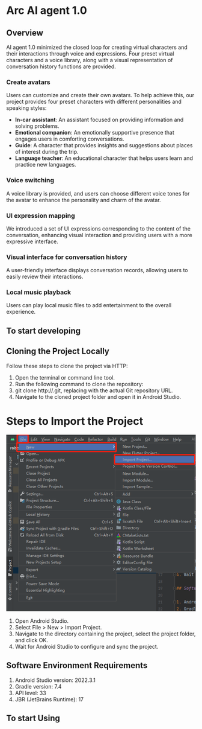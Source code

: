 <h1>Arc AI agent 1.0</h1>

Overview
------

AI agent 1.0 minimized the closed loop for creating virtual characters and their interactions through voice and expressions. Four preset virtual characters and a voice library, along with a visual representation of conversation history functions are provided.

### **Create avatars**
Users can customize and create their own avatars. To help achieve this, our project provides four preset characters with different personalities and speaking styles:
- **In-car assistant**: An assistant focused on providing information and solving problems.
- **Emotional companion**: An emotionally supportive presence that engages users in comforting conversations.
- **Guide**: A character that provides insights and suggestions about places of interest during the trip.
- **Language teacher**: An educational character that helps users learn and practice new languages.

### **Voice switching**
A voice library is provided, and users can choose different voice tones for the avatar to enhance the personality and charm of the avatar.

### **UI expression mapping**
We introduced a set of UI expressions corresponding to the content of the conversation, enhancing visual interaction and providing users with a more expressive interface.

### **Visual interface for conversation history**
A user-friendly interface displays conversation records, allowing users to easily review their interactions.

### **Local music playback**
Users can play local music files to add entertainment to the overall experience.

To start developing
------

## Cloning the Project Locally

Follow these steps to clone the project via HTTP:

1. Open the terminal or command line tool.
2. Run the following command to clone the repository:
3. git clone http://<your-repo-url>.git, replacing <your-repo-url> with the actual Git repository URL.
4. Navigate to the cloned project folder and open it in Android Studio.

# Steps to Import the Project

![img.png](img.png)
1. Open Android Studio.
2. Select File > New > Import Project.
3. Navigate to the directory containing the project, select the project folder, and click OK.
4. Wait for Android Studio to configure and sync the project.

## Software Environment Requirements

1. Android Studio version: 2022.3.1
2. Gradle version: 7.4
3. API level: 33
4. JBR (JetBrains Runtime): 17

To start Using
------

